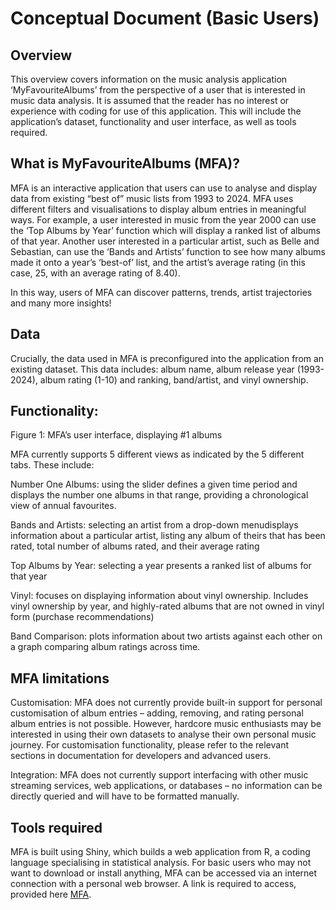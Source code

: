 # Conceptual Document (Basic Users)

## Overview

This overview covers information on the music analysis application ‘MyFavouriteAlbums’ from the perspective of a user that is interested in music data analysis. It is assumed that the reader has no interest or experience with coding for use of this application. This will include the application’s dataset, functionality and user interface, as well as tools required.

## What is MyFavouriteAlbums (MFA)? 

MFA is an interactive application that users can use to analyse and display data from existing “best of” music lists from 1993 to 2024\. MFA uses different filters and visualisations to display album entries in meaningful ways. For example, a user interested in music from the year 2000 can use the ‘Top Albums by Year’ function which will display a ranked list of albums of that year. Another user interested in a particular artist, such as Belle and Sebastian, can use the ‘Bands and Artists’ function to see how many albums made it onto a year’s ‘best-of’ list, and the artist’s average rating (in this case, 25, with an average rating of 8.40).   
	  
In this way, users of MFA can discover patterns, trends, artist trajectories and many more insights\!

## Data

Crucially, the data used in MFA is preconfigured into the application from an existing dataset. This data includes: album name, album release year (1993-2024), album rating (1-10) and ranking, band/artist, and vinyl ownership.


## Functionality:


Figure 1: MFA’s user interface, displaying \#1 albums 

MFA currently supports 5 different views as indicated by the 5 different tabs. These include:

Number One Albums:  using the slider defines a given time period and displays the number one albums in that range, providing a chronological view of annual favourites.

Bands and Artists: selecting an artist from a drop-down menudisplays information about a particular artist, listing any album of theirs that has been rated, total number of albums rated, and their average rating

Top Albums by Year: selecting a year presents a ranked list of albums for that year

Vinyl: focuses on displaying information about vinyl ownership. Includes vinyl ownership by year, and highly-rated albums that are not owned in vinyl form (purchase recommendations)

Band Comparison: plots information about two artists against each other on a graph comparing album ratings across time. 

## MFA limitations

Customisation: MFA does not currently provide built-in support for personal customisation of album entries – adding, removing, and rating personal album entries is not possible. However, hardcore music enthusiasts may be interested in using their own datasets to analyse their own personal music journey. For customisation functionality, please refer to the relevant sections in documentation for developers and advanced users.

Integration: MFA does not currently support interfacing with other music streaming services, web applications, or databases – no information can be directly queried and will have to be formatted manually.

## Tools required

MFA is built using Shiny, which builds a web application from R, a coding language specialising in statistical analysis. For basic users who may not want to download or install anything, MFA can be accessed via an internet connection with a personal web browser. A link is required to access, provided here [MFA](https://cholstro.shinyapps.io/shiny-music/).

# 

